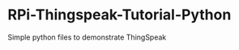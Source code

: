 RPi-Thingspeak-Tutorial-Python
==============================

Simple python files to demonstrate ThingSpeak
